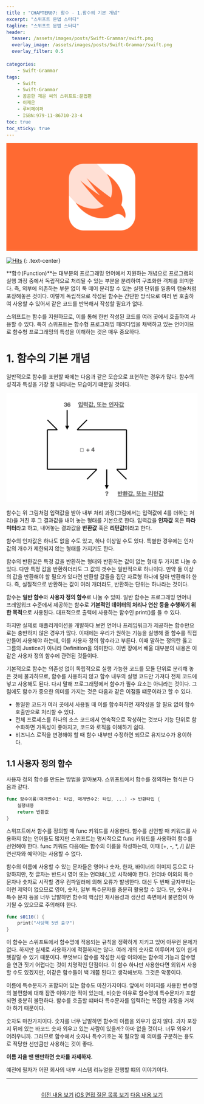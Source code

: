```yaml
---
title : "CHAPTER07: 함수 - 1.함수의 기본 개념"
excerpt: "스위프트 문법 스터디"
tagline: "스위프트 문법 스터디"
header:
  teaser: /assets/images/posts/Swift-Grammar/swift.png
  overlay_image: /assets/images/posts/Swift-Grammar/swift.png
  overlay_filter: 0.5

categories:
    - Swift-Grammar
tags:
    - Swift
    - Swift-Grammar
    - 꼼곰한 재은 씨의 스위프트:문법편
    - 이재은
    - 루비페이퍼
    - ISBN:979-11-86710-23-4
toc: true
toc_sticky: true
---
```


![Swift](/assets/images/posts/Swift-Grammar/swift.png)

[![Hits](https://hits.seeyoufarm.com/api/count/incr/badge.svg?url=https%3A%2F%2Fsanghyuk.dev%2Fswift-grammar%2F7-1%2F&count_bg=%23FA7343&title_bg=%23555555&icon=swift.svg&icon_color=%23E7E7E7&title=Views&edge_flat=false)](https://hits.seeyoufarm.com)
{: .text-center}

**함수(Function)**는 대부분의 프로그래밍 언어에서 지원하는 개념으로 프로그램의 실행 과정 중에서 독립적으로 처리될 수 있는 부분을 분리하여 구조화한 객체를 의미한다. 즉, 외부에 의존하는 부분 없이 툭 떼어 분리할 수 있는 실행 단위를 일종의 캡슐처럼 포장해놓은 것이다. 이렇게 독립적으로 작성된 함수는 간단한 방식으로 여러 번 호출하여 사용할 수 있어서 같은 코드를 반복해서 작성할 필요가 없다.

스위프트는 함수를 지원하므로, 이를 통해 한번 작성된 코드를 여러 곳에서 호출하여 사용할 수 있다. 특히 스위프트는 함수형 프로그래밍 패러다임을 채택하고 있는 언어이므로 함수형 프로그래밍의 특성을 이해하는 것은 매우 중요하다. 

# 1. 함수의 기본 개념

일반적으로 함수를 표현할 때에는 다음과 같은 모습으로 표현하는 경우가 많다. 함수의 성격과 특성을 가장 잘 나타내는 모습이기 떄문일 것이다.

[![함수의 모식도](/assets/images/posts/Swift-Grammar/2021-02-21-7-1/1.png)](/assets/images/posts/Swift-Grammar/2021-02-21-7-1/1.png)

함수는 위 그림처럼 입력값을 받아 내부 처리 과정(그림에서는 입력값에 4를 더하는 처리)을 거친 후 그 결과값을 내어 놓는 형태를 기본으로 한다. 입력값을 **인자값** 혹은 **파라미터**라고 하고, 내어놓는 결과값을 **반환값** 혹은 **리턴값**이라고 한다.

함수의 인자값은 하나도 없을 수도 있고, 하나 이상일 수도 있다. 특별한 경우에는 인자값의 개수가 제한되지 않는 형태를 가지기도 한다.

함수의 반환값은 특정 값을 반환하는 형태와 반환하는 값이 없는 형태 두 가지로 나눌 수 있다. 다만 특정 값을 반환하더라도 그 값의 갯수는 일반적으로 하나이다. 만약 둘 이상의 값을 반환해야 할 필요가 있다면 반환할 값들을 집단 자료형 하나에 담아 반환해야 한다. 즉, 실질적으로 반환하는 값이 여러 개더라도, 반환하는 단위는 하나라는 것이다.

함수는 **일반 함수**와 **사용자 정의 함수**로 나눌 수 있따. 일반 함수는 프로그래밍 언어나 프레임워크 수준에서 제공하는 함수로 **기본적인 데이터의 처리나 연산 등을 수행하기 위한 목적**으로 사용된다. 대표적으로 출력에 사용하는 함수인 print()를 들 수 있다.

하지만 실제로 애플리케이션을 개발하다 보면 언어나 프레임워크가 제공하는 함수만으로는 충반하지 않은 경우가 많다. 이때에는 우리가 원하는 기능을 실행해 줄 함수를 직접 만들어 사용해야 하는데, 이를 사용자 정의 함수라고 부른다. 이때 말하는 정의란 옳고 그름의 Justice가 아니라 Definition을 의미한다. 이번 장에서 배울 대부분의 내용은 이같은 사용자 정의 함수에 관련된 것들이다.

기본적으로 함수는 의존성 없이 독립적으로 실행 가능한 코드를 모듈 단위로 분리해 놓은 것에 불과하므로, 함수를 사용하지 않고 함수 내부의 실행 코드만 가져다 전체 코드에 넣고 사용해도 된다. 다시 말해 프로그래밍에서 함수가 필수 요소는 아니라는 것이다. 그럼에도 함수가 중요한 의미를 가지는 것은 다음과 같은 이점들 떄문이라고 할 수 있다.

- 동일한 코드가 여러 곳에서 사용될 때 이를 함수화하면 재작성을 할 필요 없이 함수 호출만으로 처리할 수 있다.
- 전체 프로세스를 하나의 소스 코드에서 연속적으로 작성하는 것보다 기능 단위로 함수화하면 가독성이 좋아지고, 코드와 로직을 이해하기 쉽다.
- 비즈니스 로직을 변경해야 할 때 함수 내부만 수정하면 되므로 유지보수가 용이하다.

## 1.1 사용자 정의 함수

사용자 정의 함수를 만드는 방법을 알아보자. 스위프트에서 함수를 정의하는 형식은 다음과 같다.

```swift
func 함수이름(매개변수1: 타입, 매개변수2: 타입, ...) -> 반환타입 {
    실행내용
    return 반환값
}
```

스위프트에서 함수를 정의할 때 func 키워드를 사용한다. 함수를 선언할 때 키워드를 사용하지 않는 언어들도 많지만 스위프트는 명시적으로 func 키워드를 사용하여 함수를 선언해야 한다. func 키워드 다음에는 함수의 이름을 작성하는데, 이때 [+, -, *, /] 같은 연산자와 예약어는 사용할 수 없다.

함수의 이름에 사용할 수 있는 문자들은 영어나 숫자, 한자, 바이너리 이미지 등으로 다양하지만, 첫 글자는 반드시 영어 또는 언더바(_)로 시작해야 한다. 언더바 이외의 특수문자나 숫자로 시작할 경우 컴파일러에 의해 오류가 발생한다. 대신 두 번째 글자부터는 이런 제약이 없으므로 영어, 숫자, 일부 특수문자를 충분히 활용할 수 있다. 단, 숫자나 특수 문자 등을 너무 남발하면 함수의 핵심인 재사용성과 생산성 측면에서 불편함이 야기될 수 있으므로 주의해야 한다.

```swift
func s0110() {
    print("사당역 5번 출구")
}
```

이 함수는 스위프트에서 함수명에 적용되는 규칙을 정확하게 지키고 있어 아무런 문제가 없다. 하지만 실제로 사용하기에 적절하지는 않다. 여러 개의 숫자로 이루어져 있어 쉽게 헷갈릴 수 있기 때문이다. 무엇보다 함수를 작성한 사람 이외에는 함수의 기능과 함수명을 연관 짓기 어렵다는 것이 치명적인 단점이다. 이 함수 하나만 사용한다면 외워서 사용할 수도 있겠지만, 이같은 함수들이 백 개쯤 된다고 생각해보자. 그것은 악몽이다.

이름에 특수문자가 포함되어 있는 함수도 마찬가지이다. 앞에서 이미지를 사용한 변수명의 불편함에 대해 잠깐 이야기한 적이 있는데, 비슷한 이유로 함수명에 특수문자가 포함되면 충분히 불편하다. 함수를 호출할 떄마다 특수문자를 입력하는 복잡한 과정을 거쳐야 하기 때문이다.

숫자도 마찬가지이다. 숫자를 너무 남발하면 함수의 이름을 외우기 쉽지 않다. 과자 포장지 뒤에 있는 바코드 숫자 외우고 있는 사람이 있을까? 아마 없을 것이다. 너무 외우기 어려우니까. 그러므로 함수에서 숫자나 특수기호는 꼭 필요할 때 의미를 구분하는 용도로 적당한 선만큼만 사용하는 것이 좋다.

**이름 지을 땐 왠만하면 숫자를 자제하자.**

예전에 필자가 어떤 회사의 내부 시스템 리뉴얼을 진행할 떄의 이야기이다. 

---

<br/>
<center>
<a href="https://sanghyuk.dev/swift-grammar/6-2/" class="btn btn--info">이전 내용 보기</a>
<a href="https://sanghyuk.dev/ios/2/" class="btn btn--success">iOS 면접 질문 목록 보기</a>
<a href="https://sanghyuk.dev/swift-grammar/7-2/" class="btn btn--info">다음 내용 보기</a>
</center>

